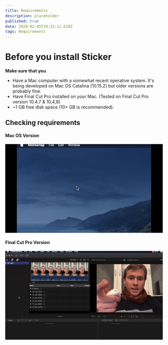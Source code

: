 ```yaml
---
title: Requirements
description: placeholder
published: true
date: 2020-02-05T19:32:11.628Z
tags: Requirements
---
```


# Before you install Sticker

**Make sure that you**
- Have a Mac computer with a somewhat recent operative system. It's being developed on Mac OS Catalina (10.15.2) but older versions are probably fine.
- Have Final Cut Pro installed on your Mac. (Tested on Final Cut Pro version 10.4.7 & 10,4,8)
- ~1 GB free disk space (10+ GB is recommended).


## Checking requirements

#### Mac OS Version
![macos_version.gif](/macos_version.gif)

#### Final Cut Pro Version
![finalcut_version.gif](/finalcut_version.gif)